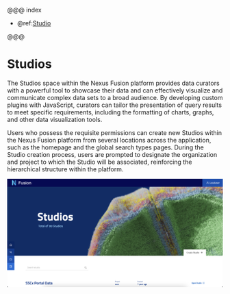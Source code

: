 @@@ index

- @ref:[Studio](studio.md)

@@@

# Studios

The Studios space within the Nexus Fusion platform provides data curators with a powerful tool to showcase their data and can effectively visualize and communicate complex data sets to a broad audience. By developing custom plugins with JavaScript, curators can tailor the presentation of query results to meet specific requirements, including the formatting of charts, graphs, and other data visualization tools.

Users who possess the requisite permissions can create new Studios within the Nexus Fusion platform from several locations across the application, such as the homepage and the global search types pages. During the Studio creation process, users are prompted to designate the organization and project to which the Studio will be associated, reinforcing the hierarchical structure within the platform.

![Studios page](assets/fusion-studios-page.png)

